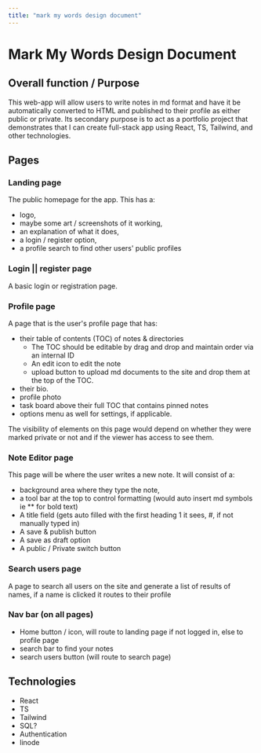 ```yaml
---
title: "mark my words design document"
---
```


# Mark My Words Design Document

## Overall function / Purpose

This web-app will allow users to write notes in md format and have it be automatically converted to HTML and published to their profile as either public or private. Its secondary purpose is to act as a portfolio project that demonstrates that I can create full-stack app using React, TS, Tailwind, and other technologies.

## Pages

### Landing page

The public homepage for the app. 
This has a:
- logo, 
- maybe some art / screenshots of it working, 
- an explanation of what it does, 
- a login / register option,
- a profile search to find other users' public profiles

### Login || register page

A basic login or registration page.

### Profile page

A page that is the user's profile page that has: 
- their table of contents (TOC) of notes & directories
    - The TOC should be editable by drag and drop and maintain order via an internal ID
    - An edit icon to edit the note
    - upload button to upload md documents to the site and drop them at the top of the TOC.
- their bio. 
- profile photo
- task board above their full TOC that contains pinned notes
- options menu as well for settings, if applicable.

The visibility of elements on this page would depend on whether they were marked private or not and if the viewer has access to see them.

### Note Editor page

This page will be where the user writes a new note. It will consist of a:
- background area where they type the note, 
- a tool bar at the top to control formatting (would auto insert md symbols ie ** for bold text)
- A title field (gets auto filled with the first heading 1 it sees, #, if not manually typed in)
- A save & publish button
- A save as draft option
- A public / Private switch button

### Search users page

A page to search all users on the site and generate a list of results of names, if a name is clicked it routes to their profile

### Nav bar (on all pages)

- Home button / icon, will route to landing page if not logged in, else to profile page
- search bar to find your notes
- search users button (will route to search page)


## Technologies

- React
- TS
- Tailwind
- SQL?
- Authentication
- linode
